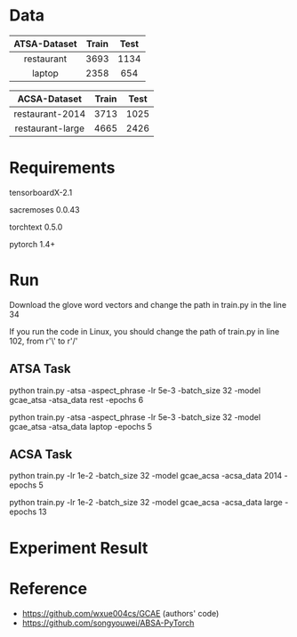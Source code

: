 
# Data

|ATSA-Dataset|Train |Test|
| :----:| :----: | :----:|
| restaurant  |   3693  |  1134   |
|   laptop   |   2358  |   654  |

|ACSA-Dataset|Train |Test|
| :----:| :----: | :----:|
|   restaurant-2014   |  3713   |   1025  |
|   restaurant-large   |  4665   |  2426   |

# Requirements
tensorboardX-2.1  

sacremoses 0.0.43  

torchtext 0.5.0  

pytorch 1.4+  


# Run


Download the glove word vectors and change the path in train.py in the line 34

If you run the code in Linux, you should change the path of train.py in line 102, from r'\\' to r'/'

## ATSA Task
python train.py -atsa -aspect_phrase -lr 5e-3 -batch_size 32 -model gcae_atsa -atsa_data rest -epochs 6

python train.py -atsa -aspect_phrase -lr 5e-3 -batch_size 32 -model gcae_atsa -atsa_data laptop -epochs 5

## ACSA Task

python train.py -lr 1e-2 -batch_size 32 -model gcae_acsa -acsa_data 2014  -epochs 5  

python train.py -lr 1e-2 -batch_size 32 -model gcae_acsa -acsa_data large  -epochs 13  



# Experiment Result


# Reference

- https://github.com/wxue004cs/GCAE (authors' code)
- https://github.com/songyouwei/ABSA-PyTorch










